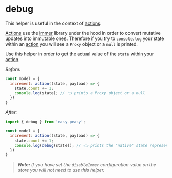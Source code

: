# debug

This helper is useful in the context of [actions](/docs/api/action.html).

[Actions](/docs/api/action.html) use the [immer](https://github.com/mweststrate/immer) library under the hood in order to convert mutative updates into immutable ones. Therefore if you try to `console.log` your state within an [action](/doc/api/action.html) you will see a `Proxy` object or a `null` is printed.

Use this helper in order to get the actual value of the `state` within your [action](/docs/api/action.html).

_Before:_

```javascript
const model = {
  increment: action((state, payload) => {
    state.count += 1;
    console.log(state); // 👈 prints a Proxy object or a null
  })
}
```

_After:_

```javascript
import { debug } from 'easy-peasy';

const model = {
  increment: action((state, payload) => {
    state.count += 1;
    console.log(debug(state)); // 👈 prints the "native" state representation
  })
}
```

> ***Note:*** *If you have set the `disableImmer` configuration value on the store you will not need to use this helper.*